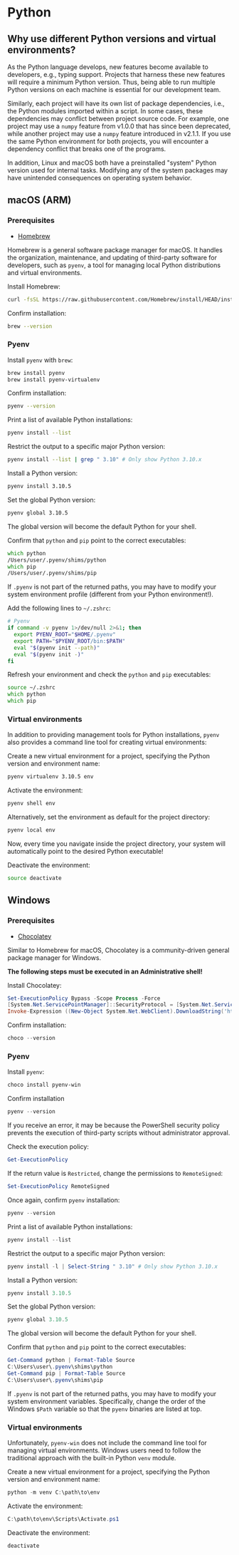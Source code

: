 # Python

## Why use different Python versions and virtual environments?

As the Python language develops, new features become available to developers, e.g., typing support. Projects that harness these new features will require a minimum Python version. Thus, being able to run multiple Python versions on each machine is essential for our development team.

Similarly, each project will have its own list of package dependencies, i.e., the Python modules imported within a script. In some cases, these dependencies may conflict between project source code. For example, one project may use a `numpy` feature from v1.0.0 that has since been deprecated, while another project may use a `numpy` feature introduced in v2.1.1. If you use the same Python environment for both projects, you will encounter a dependency conflict that breaks one of the programs.

In addition, Linux and macOS both have a preinstalled "system" Python version used for internal tasks. Modifying any of the system packages may have unintended consequences on operating system behavior.

## macOS (ARM)

### Prerequisites

- [Homebrew](https://brew.sh)

Homebrew is a general software package manager for macOS. It handles the organization, maintenance, and updating of third-party software for developers, such as `pyenv`, a tool for managing local Python distributions and virtual environments.

Install Homebrew:

```zsh
curl -fsSL https://raw.githubusercontent.com/Homebrew/install/HEAD/install.sh | bash
```

Confirm installation:

```zsh
brew --version
```

### Pyenv

Install `pyenv` with `brew`:

```zsh
brew install pyenv
brew install pyenv-virtualenv
```

Confirm installation:

```zsh
pyenv --version
```

Print a list of available Python installations:

```zsh
pyenv install --list
```

Restrict the output to a specific major Python version:

```zsh
pyenv install --list | grep " 3.10" # Only show Python 3.10.x
```

Install a Python version:

```zsh
pyenv install 3.10.5
```

Set the global Python version:

```zsh
pyenv global 3.10.5
```

The global version will become the default Python for your shell.

Confirm that `python` and `pip` point to the correct executables:

```zsh
which python
/Users/user/.pyenv/shims/python
which pip
/Users/user/.pyenv/shims/pip
```

If `.pyenv` is not part of the returned paths, you may have to modify your system environment profile (different from your Python environment!).

Add the following lines to `~/.zshrc`:

```zsh
# Pyenv
if command -v pyenv 1>/dev/null 2>&1; then
  export PYENV_ROOT="$HOME/.pyenv"
  export PATH="$PYENV_ROOT/bin:$PATH"
  eval "$(pyenv init --path)"
  eval "$(pyenv init -)"
fi
```

Refresh your environment and check the `python` and `pip` executables:

```zsh
source ~/.zshrc
which python
which pip
```

### Virtual environments

In addition to providing management tools for Python installations, `pyenv` also provides a command line tool for creating virtual environments:

Create a new virtual environment for a project, specifying the Python version and environment name:

```zsh
pyenv virtualenv 3.10.5 env
```

Activate the environment:

```zsh
pyenv shell env
```

Alternatively, set the environment as default for the project directory:

```zsh
pyenv local env
```

Now, every time you navigate inside the project directory, your system will automatically point to the desired Python executable!

Deactivate the environment:

```zsh
source deactivate
```

## Windows

### Prerequisites

- [Chocolatey](https://chocolatey.org)

Similar to Homebrew for macOS, Chocolatey is a community-driven general package manager for Windows.

**The following steps must be executed in an Administrative shell!**

Install Chocolatey:

```ps1
Set-ExecutionPolicy Bypass -Scope Process -Force
[System.Net.ServicePointManager]::SecurityProtocol = [System.Net.ServicePointManager]::SecurityProtocol -bor 3072
Invoke-Expression ((New-Object System.Net.WebClient).DownloadString('https://community.chocolatey.org/install.ps1'))
```

Confirm installation:

```ps1
choco --version
```

### Pyenv

Install `pyenv`:

```ps1
choco install pyenv-win
```

Confirm installation

```ps1
pyenv --version
```

If you receive an error, it may be because the PowerShell security policy prevents the execution of third-party scripts without administrator approval.

Check the execution policy:

```ps1
Get-ExecutionPolicy
```

If the return value is `Restricted`, change the permissions to `RemoteSigned`:

```ps1
Set-ExecutionPolicy RemoteSigned
```

Once again, confirm `pyenv` installation:

```ps1
pyenv --version
```

Print a list of available Python installations:

```ps1
pyenv install --list
```

Restrict the output to a specific major Python version:

```ps1
pyenv install -l | Select-String " 3.10" # Only show Python 3.10.x
```

Install a Python version:

```ps1
pyenv install 3.10.5
```

Set the global Python version:

```ps1
pyenv global 3.10.5
```

The global version will become the default Python for your shell.

Confirm that `python` and `pip` point to the correct executables:

```ps1
Get-Command python | Format-Table Source
C:\Users\user\.pyenv\shims\python
Get-Command pip | Format-Table Source
C:\Users\user\.pyenv\shims\pip
```

If `.pyenv` is not part of the returned paths, you may have to modify your system environment variables. Specifically, change the order of the Windows `$Path` variable so that the `pyenv` binaries are listed at top.

### Virtual environments

Unfortunately, `pyenv-win` does not include the command line tool for managing virtual environments. Windows users need to follow the traditional approach with the built-in Python `venv` module.

Create a new virtual environment for a project, specifying the Python version and environment name:

```ps1
python -m venv C:\path\to\env
```

Activate the environment:

```ps1
C:\path\to\env\Scripts\Activate.ps1
```

Deactivate the environment:

```ps1
deactivate
```

